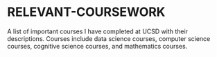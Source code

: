 # RELEVANT-COURSEWORK
A list of important courses I have completed at UCSD with their descriptions. Courses include data science courses, computer science courses, cognitive science courses, and mathematics courses.
